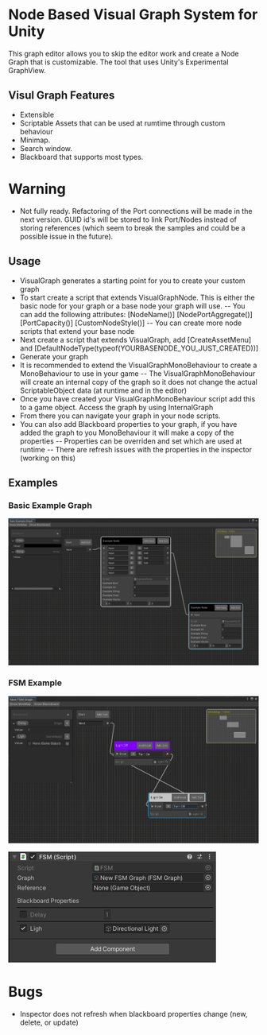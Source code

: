 # Node Based Visual Graph System for Unity

This graph editor allows you to skip the editor work and create a Node Graph that is customizable. The tool that uses Unity's Experimental GraphView.

## Visul Graph Features
- Extensible
- Scriptable Assets that can be used at rumtime through custom behaviour
- Minimap.
- Search window.
- Blackboard that supports most types.

# Warning
- Not fully ready. Refactoring of the Port connections will be made in the next version. GUID id's will be stored to link Port/Nodes instead of storing references (which seem to break the samples and could be a possible issue in the future).

## Usage
- VisualGraph generates a starting point for you to create your custom graph
- To start create a script that extends VisualGraphNode. This is either the basic node for your graph or a base node your graph will use.
-- You can add the following attributes: [NodeName()] [NodePortAggregate()] [PortCapacity()] [CustomNodeStyle()]
-- You can create more node scripts that extend your base node
- Next create a script that extends VisualGraph, add [CreateAssetMenu] and [DefaultNodeType(typeof(YOURBASENODE_YOU_JUST_CREATED))]
- Generate your graph
- It is recommended to extend the VisualGraphMonoBehaviour<T> to create a MonoBehaviour to use in your game
-- The VisualGraphMonoBehaviour<T> will create an internal copy of the graph so it does not change the actual ScriptableObject data (at runtime and in the editor)
- Once you have created your VisualGraphMonoBehaviour<T> script add this to a game object. Access the graph by using InternalGraph
- From there you can navigate your graph in your node scripts.
- You can also add Blackboard properties to your graph, if you have added the graph to you MonoBehaviour it will make a copy of the properties
-- Properties can be overriden and set which are used at runtime
-- There are refresh issues with the properties in the inspector (working on this)

## Examples

### Basic Example Graph
![](https://raw.githubusercontent.com/BusStopStudios/Doc/main/Visual-Graph/Example.PNG)

### FSM Example
![](https://raw.githubusercontent.com/BusStopStudios/Doc/main/Visual-Graph/FSM.PNG)

![](https://raw.githubusercontent.com/BusStopStudios/Doc/main/Visual-Graph/FSM%20Component.PNG)

# Bugs
- Inspector does not refresh when blackboard properties change (new, delete, or update)
